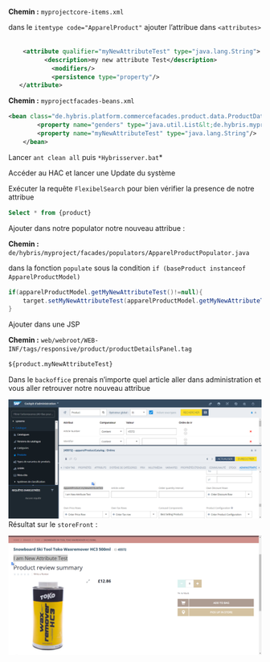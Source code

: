 **Chemin :** `myprojectcore-items.xml`

dans le `itemtype code="ApparelProduct"` ajouter l’attribue dans `<attributes>`

```xml

	<attribute qualifier="myNewAttributeTest" type="java.lang.String">
		  <description>my new attribute Test</description>
			<modifiers/> 
			<persistence type="property"/>
   </attribute>
```

**Chemin :** `myprojectfacades-beans.xml`

```xml
<bean class="de.hybris.platform.commercefacades.product.data.ProductData">
		<property name="genders" type="java.util.List&lt;de.hybris.myproject.facades.product.data.GenderData>"/>
		<property name="myNewAttributeTest" type="java.lang.String"/>
	</bean>
```

Lancer `ant clean all` puis `*Hybrisserver.bat`* 

Accéder au HAC et lancer une Update du système 

Exécuter la requête `FlexibelSearch` pour bien vérifier la presence de notre attribue 

```sql
Select * from {product}
```

Ajouter dans notre populator notre nouveau attribue :

**Chemin :** `de/hybris/myproject/facades/populators/ApparelProductPopulator.java`

dans la fonction `populate` sous la condition `if (baseProduct instanceof ApparelProductModel)`

```java
if(apparelProductModel.getMyNewAttributeTest()!=null){
	target.setMyNewAttributeTest(apparelProductModel.getMyNewAttributeTest());
}
```

Ajouter dans une JSP  

**Chemin :** `web/webroot/WEB-INF/tags/responsive/product/productDetailsPanel.tag`

```html
${product.myNewAttributeTest}
```

Dans le `backoffice` prenais n’importe quel article aller dans administration et vous aller retrouver notre nouveau attribue

![21](images/21.png)
Résultat sur le `storeFront` : 

![22](images/22.png)